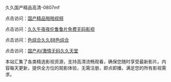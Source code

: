 久久国产精品高清-0807mf

点击访问：<a href="https://gsd-agv.pages.dev/">国产精品啪啪视频</a>

点击访问：<a href="https://gda-c7m.pages.dev/">久久午夜夜伦鲁鲁片免费无码影视</a>

点击访问：<a href="https://tfda.pages.dev/">色综合久久88色综合</a>

点击访问：<a href="https://bsdf-5f5.pages.dev/">国产AV激情无码久久天堂</a>

本站汇集了各类精选影视资源，支持高清流畅观看，确保您随时享受最新影片。内容每天更新，提供全方位的观影体验，无需注册，即点即播，满足您的所有影视需求。

<span style="display:none;">[Canonical link](https://github.com/ww20250708/ww10 ）</span>

